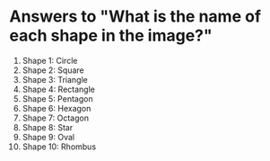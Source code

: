 # Answers to "What is the name of each shape in the image?"

1. Shape 1: Circle
2. Shape 2: Square
3. Shape 3: Triangle
4. Shape 4: Rectangle
5. Shape 5: Pentagon
6. Shape 6: Hexagon
7. Shape 7: Octagon
8. Shape 8: Star
9. Shape 9: Oval
10. Shape 10: Rhombus